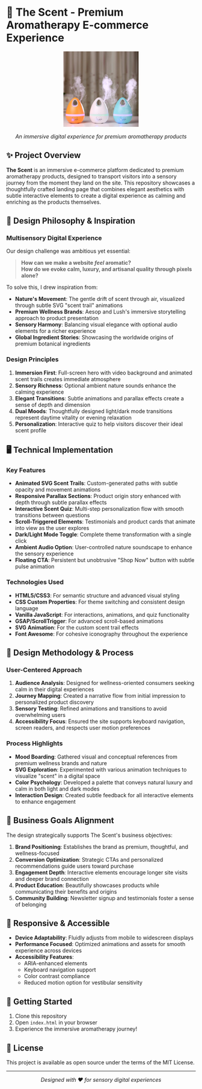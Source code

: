 # 🌿 The Scent - Premium Aromatherapy E-commerce Experience

<p align="center">
  <img src="https://raw.githubusercontent.com/nordeim/The-Scent/refs/heads/main/images/scent2.jpg" width="200" alt="The Scent" />
</p>

<p align="center">
  <i>An immersive digital experience for premium aromatherapy products</i>
</p>

## ✨ Project Overview

**The Scent** is an immersive e-commerce platform dedicated to premium aromatherapy products, designed to transport visitors into a sensory journey from the moment they land on the site. This repository showcases a thoughtfully crafted landing page that combines elegant aesthetics with subtle interactive elements to create a digital experience as calming and enriching as the products themselves.

## 🎨 Design Philosophy & Inspiration

### Multisensory Digital Experience

Our design challenge was ambitious yet essential:

> **How can we make a website _feel_ aromatic?**  
> **How do we evoke calm, luxury, and artisanal quality through pixels alone?**

To solve this, I drew inspiration from:

- **Nature's Movement**: The gentle drift of scent through air, visualized through subtle SVG "scent trail" animations
- **Premium Wellness Brands**: Aesop and Lush's immersive storytelling approach to product presentation
- **Sensory Harmony**: Balancing visual elegance with optional audio elements for a richer experience
- **Global Ingredient Stories**: Showcasing the worldwide origins of premium botanical ingredients

### Design Principles

1. **Immersion First**: Full-screen hero with video background and animated scent trails creates immediate atmosphere
2. **Sensory Richness**: Optional ambient nature sounds enhance the calming experience
3. **Elegant Transitions**: Subtle animations and parallax effects create a sense of depth and dimension
4. **Dual Moods**: Thoughtfully designed light/dark mode transitions represent daytime vitality or evening relaxation
5. **Personalization**: Interactive quiz to help visitors discover their ideal scent profile

## 🖥️ Technical Implementation

### Key Features

- **Animated SVG Scent Trails**: Custom-generated paths with subtle opacity and movement animations
- **Responsive Parallax Sections**: Product origin story enhanced with depth through subtle parallax effects
- **Interactive Scent Quiz**: Multi-step personalization flow with smooth transitions between questions
- **Scroll-Triggered Elements**: Testimonials and product cards that animate into view as the user explores
- **Dark/Light Mode Toggle**: Complete theme transformation with a single click
- **Ambient Audio Option**: User-controlled nature soundscape to enhance the sensory experience
- **Floating CTA**: Persistent but unobtrusive "Shop Now" button with subtle pulse animation

### Technologies Used

- **HTML5/CSS3**: For semantic structure and advanced visual styling
- **CSS Custom Properties**: For theme switching and consistent design language
- **Vanilla JavaScript**: For interactions, animations, and quiz functionality
- **GSAP/ScrollTrigger**: For advanced scroll-based animations
- **SVG Animation**: For the custom scent trail effects
- **Font Awesome**: For cohesive iconography throughout the experience

## 🧠 Design Methodology & Process

### User-Centered Approach

1. **Audience Analysis**: Designed for wellness-oriented consumers seeking calm in their digital experiences
2. **Journey Mapping**: Created a narrative flow from initial impression to personalized product discovery
3. **Sensory Testing**: Refined animations and transitions to avoid overwhelming users
4. **Accessibility Focus**: Ensured the site supports keyboard navigation, screen readers, and respects user motion preferences

### Process Highlights

- **Mood Boarding**: Gathered visual and conceptual references from premium wellness brands and nature
- **SVG Exploration**: Experimented with various animation techniques to visualize "scent" in a digital space
- **Color Psychology**: Developed a palette that conveys natural luxury and calm in both light and dark modes
- **Interaction Design**: Created subtle feedback for all interactive elements to enhance engagement

## 🎯 Business Goals Alignment

The design strategically supports The Scent's business objectives:

1. **Brand Positioning**: Establishes the brand as premium, thoughtful, and wellness-focused
2. **Conversion Optimization**: Strategic CTAs and personalized recommendations guide users toward purchase
3. **Engagement Depth**: Interactive elements encourage longer site visits and deeper brand connection
4. **Product Education**: Beautifully showcases products while communicating their benefits and origins
5. **Community Building**: Newsletter signup and testimonials foster a sense of belonging

## 📱 Responsive & Accessible

- **Device Adaptability**: Fluidly adjusts from mobile to widescreen displays
- **Performance Focused**: Optimized animations and assets for smooth experience across devices
- **Accessibility Features**:
  - ARIA-enhanced elements
  - Keyboard navigation support
  - Color contrast compliance
  - Reduced motion option for vestibular sensitivity

## 🚀 Getting Started

1. Clone this repository
2. Open `index.html` in your browser
3. Experience the immersive aromatherapy journey!

## 📝 License

This project is available as open source under the terms of the MIT License.

---

<p align="center">
  <i>Designed with ❤️ for sensory digital experiences</i>
</p>
